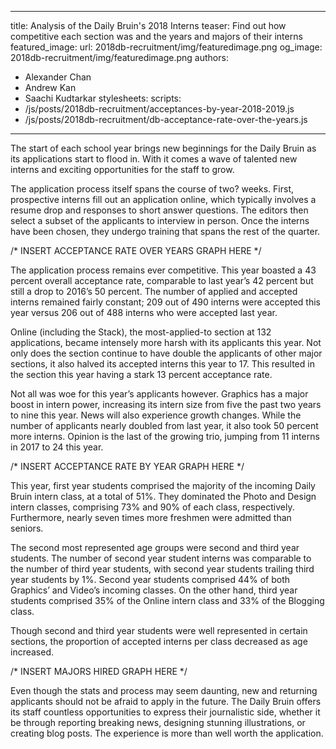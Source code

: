  ---
title: Analysis of the Daily Bruin's 2018 Interns
teaser: Find out how competitive each section was and the years and majors of their interns
featured_image: 
  url: 2018db-recruitment/img/featuredimage.png
og_image: 2018db-recruitment/img/featuredimage.png
authors:
  - Alexander Chan
  - Andrew Kan
  - Saachi Kudtarkar
stylesheets:
scripts:
  - /js/posts/2018db-recruitment/acceptances-by-year-2018-2019.js
  - /js/posts/2018db-recruitment/db-acceptance-rate-over-the-years.js
---

<p class = "para">
The start of each school year brings new beginnings for the Daily Bruin as its applications start to flood in. With it comes a wave of talented new interns and exciting opportunities for the staff to grow. 
</p>

<p class = "para">
The application process itself spans the course of two? weeks. First, prospective interns fill out an application online, which typically involves a resume drop and responses to short answer questions. The editors then select a subset of the applicants to interview in person. Once the interns have been chosen, they undergo training that spans the rest of the quarter. 
</p>

<div class="acceptance-rate-years-graph"></div>
/* INSERT ACCEPTANCE RATE OVER YEARS GRAPH HERE */

<p class = "para">
The application process remains ever competitive. This year boasted a 43 percent overall acceptance rate, comparable to last year’s 42 percent but still a drop to 2016’s 50 percent. The number of applied and accepted interns remained fairly constant; 209 out of 490 interns were accepted this year versus 206 out of 488 interns who were accepted last year. 
</p>

<p class = "para">
Online (including the Stack), the most-applied-to section at 132 applications, became intensely more harsh with its applicants this year. Not only does the section continue to have double the applicants of other major sections, it also halved its accepted interns this year to 17. This resulted in the section this year having a stark 13 percent acceptance rate. 
</p>

<p class = "para">
Not all was woe for this year’s applicants however. Graphics has a major boost in intern power, increasing its intern size from five the past two years to nine this year. News will also experience growth changes. While the number of applicants nearly doubled from last year, it also took 50 percent more interns. Opinion is the last of the growing trio, jumping from 11 interns in 2017 to 24 this year. 
</p>

<div class="acceptance-rate-by-year-graph"></div>
/* INSERT ACCEPTANCE RATE BY YEAR GRAPH HERE */

<p class = "para">
This year, first year students comprised the majority of the incoming Daily Bruin intern class, at a total of 51%. They dominated the Photo and Design intern classes, comprising 73% and 90% of each class, respectively. Furthermore, nearly seven times more freshmen were admitted than seniors. 
</p>

<p class = "para">
The second most represented age groups were second and third year students. The number of second year student interns was comparable to the number of third year students, with second year students trailing third year students by 1%. Second year students comprised 44% of both Graphics’ and Video’s incoming classes. On the other hand, third year students comprised 35% of the Online intern class and 33% of the Blogging class. 
</p>

<p class = "para">
Though second and third year students were well represented in certain sections, the proportion of accepted interns per class decreased as age increased.  
</p>

<div class="majors-graph"></div> 
/* INSERT MAJORS HIRED GRAPH HERE */

<p class = "para">
Even though the stats and process may seem daunting, new and returning applicants should not be afraid to apply in the future. The Daily Bruin offers its staff countless opportunities to express their journalistic side, whether it be through reporting breaking news, designing stunning illustrations, or creating blog posts. The experience is more than well worth the application. 
</p>
